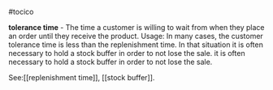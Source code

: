 #tocico

<b>tolerance time</b> - The time a customer is willing to wait from when they place an order until they receive the product. 
Usage: In many cases, the customer tolerance time is less than the replenishment time. In that situation it is often necessary to hold a stock buffer in order to not lose the sale. it is often necessary to hold a stock buffer in order to not lose the sale. 



See:[[replenishment time]], [[stock buffer]].
